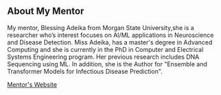 ## About My Mentor

My mentor, Blessing Adeika from Morgan State University,she is a researcher who’s interest focuses on AI/ML applications in Neuroscience and Disease Detection. Miss Adeika, has a master's degree in Advanced Computing and she is currently in the PhD in Computer and Electrical Systems Engineering program. Her previous research includes DNA Sequencing using ML. In addition, she is the Author for "Ensemble and Transformer Models for Infectious Disease Prediction".

[Mentor's Website](https://www.linkedin.com/in/blessing-isoyiza-adeika/)


